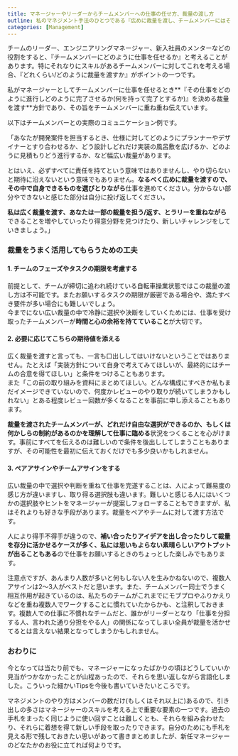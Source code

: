 ```yaml
---
title: マネージャーやリーダーからチームメンバーへの仕事の任せ方、裁量の渡し方
outline: 私のマネジメント手法のひとつである『広めに裁量を渡し、チームメンバーにはその中でできるものを選択してもらう』というラリー形式での裁量の渡し方について書きました。汎用的な手法ではないかもしれませんが、実践例をまじえて紹介してみます。
categories: [Management]
---
```


チームのリーダー、エンジニアリングマネージャー、新入社員のメンターなどの役割をすると、『チームメンバーにどのように仕事を任せるか』と考えることがあります。特にそれなりにスキルがあるチームメンバーに対してこれを考える場合、『どれくらい/どのように裁量を渡すか』がポイントの一つです。

私がマネージャーとしてチームメンバーに仕事を任せるとき**『その仕事をどのように進行しどのように完了させるか(何を持って完了とするか)』を決める裁量を渡す**方針であり、その旨をチームメンバーに重ね重ね伝えています。

以下はチームメンバーとの実際のコミュニケーション例です。
<div class="note">
<p>
「あなたが開発案件を担当するとき、仕様に対してどのようにプランナーやデザイナーとすり合わせるか、どう設計しどれだけ実装の風呂敷を広げるか、どのように見積もりどう進行するか、など幅広い裁量があります。
</p>
<p>
とはいえ、必ずすべてに責任を持てという意味ではありませんし、やり切らないと期待に沿えないという意味でもありません。<strong>なるべく広めに裁量を渡すので、その中で自身できるものを選びとりながら</strong>仕事を進めてください。分からない部分やできないと感じた部分は自分に投げ返してください。  
</p>
<p>
<strong>私は広く裁量を渡す、あなたは一部の裁量を担う/返す、とラリーを重ねながら</strong>できることを増やしていったり得意分野を見つけたり、新しいチャレンジをしていきましょう。」
</p>
</div>

### 裁量をうまく活用してもらうための工夫

#### 1. チームのフェーズやタスクの期限を考慮する

前提として、チームが締切に追われ続けている自転車操業状態ではこの裁量の渡し方は不可能です。またお願いするタスクの期限が厳密である場合や、満たすべき要件が多い場合にも難しいでしょう。  
今までにない広い裁量の中で冷静に選択や決断をしていくためには、仕事を受け取ったチームメンバーが**時間と心の余裕を持てていること**が大切です。

#### 2. 必要に応じてこちらの期待値を添える

広く裁量を渡すと言っても、一言も口出ししてはいけないということではありません。たとえば「実装方針について自身で考えてみてほしいが、最終的にはチームの合意を得てほしい」と条件をつけることもあります。  
また「この前の取り組みを資料にまとめてほしい。どんな構成にすべきか私もまだイメージできていないので、何度かレビューのやり取りが続いてしまうかもしれない」とある程度レビュー回数が多くなることを事前に申し添えることもあります。

**裁量を渡されたチームメンバーが、どれだけ自由な選択ができるのか、もしくは何かしらの制約があるのかを理解して仕事に臨める**状況をつくることを心がけます。事前にすべてを伝えるのは難しいので条件を後出ししてしまうこともありますが、その可能性を最初に伝えておくだけでも多少良いかもしれません。

#### 3. ペアアサインやチームアサインをする

広い裁量の中で選択や判断を重ねて仕事を完遂することは、人によって難易度の感じ方が違いますし、取り得る選択肢も違います。難しいと感じる人にはいくつかの選択肢やヒントをマネージャーが提案しフォローすることもできますが、私はそれよりも好きな手段があります。裁量をペアやチームに対して渡す方法です。  

人により得手不得手が違うので、**補い合ったりアイデアを出し合ったりして裁量を存分に活かせるケースが多く、私には思いもよらない素晴らしいアウトプットが出ることもある**ので仕事をお願いするときのちょっとした楽しみでもあります。

注意点ですが、あんまり人数が多いと何もしない人を生みかねないので、複数人アサインは2〜3人がベストだと思います。また、チームメンバー同士でうまく相互作用が起きているのは、私たちのチームがこれまでにモブプロやふりかえりなどを重ね複数人でワークすることに慣れていたからかも、と注釈しておきます。複数人での仕事に不慣れなチームだと、誰かがリーダーとなり「仕事を分担する人、言われた通り分担をやる人」の関係になってしまい全員が裁量を活かせてるとは言えない結果となってしまうかもしれません。


### おわりに

今となっては当たり前でも、マネージャーになったばかりの頃はどうしていいか見当がつかなかったことが山程あったので、それらを思い返しながら言語化しました。こういった細かいTipsを今後も書いていきたいところです。

マネジメントのやり方はメンバーの数だけ(もしくはそれ以上に)あるので、引き出しの多さはマネージャーのスキルを考える上で重要な要素の一つです。過去の手札をまったく同じように使い回すことは難しくとも、それらを組み合わせたり、それらに着想を得て新しい手段を取ったりできます。自分のためにも手札を見える形で残しておきたい思いがあって書きまとめましたが、新任マネージャーのどなたかのお役に立てれば何よりです。
